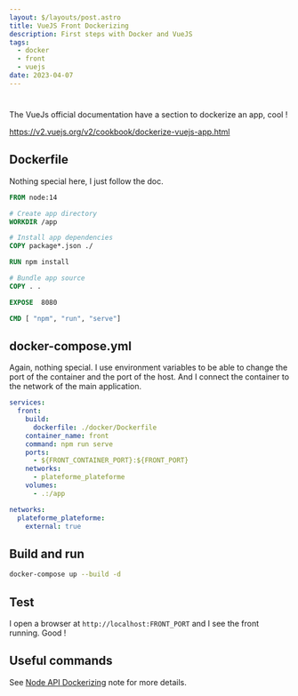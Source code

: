 ```yaml
---
layout: $/layouts/post.astro
title: VueJS Front Dockerizing
description: First steps with Docker and VueJS
tags:
  - docker
  - front
  - vuejs
date: 2023-04-07
---
```


# 

The VueJs official documentation have a section to dockerize an app, cool !

https://v2.vuejs.org/v2/cookbook/dockerize-vuejs-app.html

## Dockerfile

Nothing special here, I just follow the doc.

```dockerfile
FROM node:14

# Create app directory
WORKDIR /app

# Install app dependencies
COPY package*.json ./

RUN npm install

# Bundle app source
COPY . .

EXPOSE  8080

CMD [ "npm", "run", "serve"]
```

## docker-compose.yml

Again, nothing special.
I use environment variables to be able to change the port of the container and the port of the host.
And I connect the container to the network of the main application.

```yaml
services:
  front:
    build:
      dockerfile: ./docker/Dockerfile
    container_name: front
    command: npm run serve
    ports:
      - ${FRONT_CONTAINER_PORT}:${FRONT_PORT}
    networks:
      - plateforme_plateforme
    volumes:
      - .:/app

networks:
  plateforme_plateforme:
    external: true
```

## Build and run

```bash
docker-compose up --build -d
```

## Test

I open a browser at `http://localhost:FRONT_PORT` and I see the front running. Good !

## Useful commands

See [Node API Dockerizing](/brag/notes/docker_api-node#useful-commands) note for more details.
